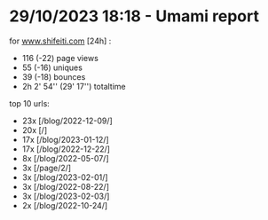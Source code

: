 # 29/10/2023 18:18 - Umami report
for www.shifeiti.com [24h] :

 - 116 (-22) page views
 - 55 (-16) uniques
 - 39 (-18) bounces
 - 2h 2' 54'' (29' 17'') totaltime


top 10 urls:
 - 23x [/blog/2022-12-09/]
 - 20x [/]
 - 17x [/blog/2023-01-12/]
 - 17x [/blog/2022-12-22/]
 - 8x [/blog/2022-05-07/]
 - 3x [/page/2/]
 - 3x [/blog/2023-02-01/]
 - 3x [/blog/2022-08-22/]
 - 3x [/blog/2023-02-03/]
 - 2x [/blog/2022-10-24/]


